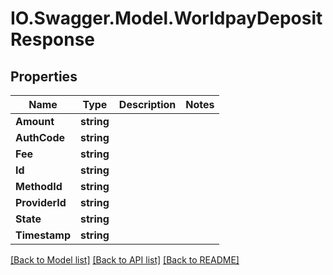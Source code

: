 # IO.Swagger.Model.WorldpayDepositResponse
## Properties

Name | Type | Description | Notes
------------ | ------------- | ------------- | -------------
**Amount** | **string** |  | 
**AuthCode** | **string** |  | 
**Fee** | **string** |  | 
**Id** | **string** |  | 
**MethodId** | **string** |  | 
**ProviderId** | **string** |  | 
**State** | **string** |  | 
**Timestamp** | **string** |  | 

[[Back to Model list]](../README.md#documentation-for-models) [[Back to API list]](../README.md#documentation-for-api-endpoints) [[Back to README]](../README.md)

